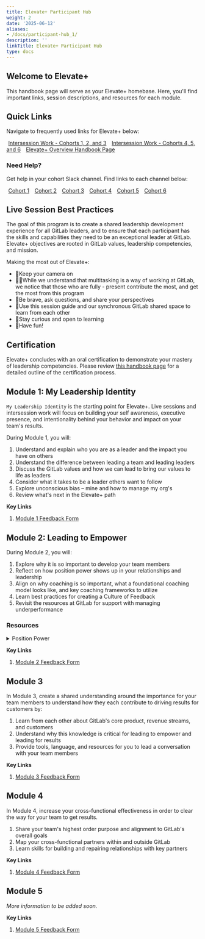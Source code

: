 ```yaml
---
title: Elevate+ Participant Hub
weight: 2
date: '2025-06-12'
aliases:
- /docs/participant-hub_1/
description: ''
linkTitle: Elevate+ Participant Hub
type: docs
---
```


## Welcome to Elevate+

This handbook page will serve as your Elevate+ homebase. Here, you'll find important links, session descriptions, and resources for each module.

## Quick Links

Navigate to frequently used links for Elevate+ below:

<div class="flex-row" markdown="0">
  <div>
    <a href= "https://gitlab.com/gitlab-people-elevate/elevate-plus-round-1/-/boards" class="btn btn-primary" style="width:200px;margin:5px;">Intersession Work - Cohorts 1, 2, and 3</a>
    <a href= "https://gitlab.com/gitlab-people-elevate/elevate-plus-round-2/-/boards" class="btn btn-primary" style="width:200px;margin:5px;">Intersession Work - Cohorts 4, 5, and 6</a>
    <a href= "https://handbook.gitlab.com/handbook/people-group/learning-and-development/elevate-programs/elevateplus/" class="btn btn-primary" style="width:200px;margin:5px;">Elevate+ Overview Handbook Page</a>
  </div>
</div>

### Need Help?

Get help in your cohort Slack channel. Find links to each channel below:

<div class="flex-row" markdown="0">
  <div>
    <a href= "https://app.slack.com/client/E03N1RJJX7C/C06D40B5CVD" class="btn btn-primary" style="width:200px;margin:5px;">Cohort 1</a>
    <a href= "https://app.slack.com/client/E03N1RJJX7C/C06D40CKNH5" class="btn btn-primary" style="width:200px;margin:5px;">Cohort 2</a>
    <a href= "https://app.slack.com/client/E03N1RJJX7C/C06DM0G418C" class="btn btn-primary" style="width:200px;margin:5px;">Cohort 3</a>
    <a href= "https://app.slack.com/client/E03N1RJJX7C/C06M2TPTWUX" class="btn btn-primary" style="width:200px;margin:5px;">Cohort 4</a>
    <a href= "https://app.slack.com/client/E03N1RJJX7C/C06MHBQ2XSP" class="btn btn-primary" style="width:200px;margin:5px;">Cohort 5</a>
    <a href= "https://app.slack.com/client/E03N1RJJX7C/C06MHBR0NH1" class="btn btn-primary" style="width:200px;margin:5px;">Cohort 6</a>
  </div>
</div>

## Live Session Best Practices

The goal of this program is to create a shared leadership development experience for all GitLab leaders,  and to ensure that each participant has the skills and capabilities they need to be an exceptional leader at GitLab. Elevate+ objectives are rooted in GitLab values, leadership competencies, and mission.

Making the most out of Elevate+:

- 📸Keep your camera on
- 🧑‍💻While we understand that multitasking is a way of working at GitLab, we notice that those who are fully - present contribute the most, and get the most from this program
- 🙋Be brave, ask questions, and share your perspectives
- 💬Use this session guide and our synchronous GitLab shared space to learn from each other
- 🤔Stay curious and open to learning
- 💃Have fun!

## Certification

Elevate+ concludes with an oral certification to demonstrate your mastery of leadership competencies. Please review [this handbook page](/handbook/people-group/learning-and-development/elevate-programs/elevateplus/#certification) for a detailed outline of the certification process.

## Module 1: My Leadership Identity

`My Leadership Identity` is the starting point for Elevate+. Live sessions and intersession work will focus on building your self awareness, executive presence, and intentionality behind your behavior and impact on your team's results.

During Module 1, you will:

1. Understand and explain who you are as a leader and the impact you have on others
1. Understand the difference between leading a team and leading leaders
1. Discuss the GitLab values and how we can lead to bring our values to life as leaders
1. Consider what it takes to be a leader others want to follow
1. Explore unconscious bias – mine and how to manage my org's
1. Review what's next in the Elevate+ path

**Key Links**

1. [Module 1 Feedback Form](https://docs.google.com/forms/d/e/1FAIpQLScug6g0ZA03-qTzVLYpJ6gjxg39WAl6x9bOaqg9A1yR8qzgnw/viewform?usp=sf_link)

## Module 2: Leading to Empower

During Module 2, you will:

1. Explore why it is so important to develop your team members
1. Reflect on how position power shows up in your relationships and leadership
1. Align on why coaching is so important, what a foundational coaching model looks like, and key coaching frameworks to utilize
1. Learn best practices for creating a Culture of Feedback
1. Revisit the resources at GitLab for support with managing underperformance

### Resources

<details>
<summary>Position Power</summary>

- [Short LinkedIn Article: Positional vs. Position Power](https://www.linkedin.com/pulse/positional-vs-personal-power-aditi-agrawal/)

</details>

**Key Links**

1. [Module 2 Feedback Form](https://docs.google.com/forms/d/e/1FAIpQLScCWql9i6Oi8js9zDnNawZKX-V1NOhQG3aSD8fFSew-29mn4g/viewform?usp=sf_link)

## Module 3

In Module 3, create a shared understanding around the importance for your team members to understand how they each contribute to driving results for customers by:

1. Learn from each other about GitLab's core product, revenue streams, and customers
1. Understand why this knowledge is critical for leading to empower and leading for results
1. Provide tools, language, and resources for you to lead a conversation with your team members

**Key Links**

1. [Module 3 Feedback Form](https://docs.google.com/forms/d/e/1FAIpQLSfmNnaI8C57ua1uRygJ7YlfbHKmmzaYqqD6mypZw5RlWe0cIQ/viewform?usp=sf_link)

## Module 4

In Module 4, increase your cross-functional effectiveness in order to clear the way for your team to get results.

1. Share your team's highest order purpose and alignment to GitLab's overall goals
1. Map your cross-functional partners within and outside GitLab
1. Learn skills for building and repairing relationships with key partners

**Key Links**

1. [Module 4 Feedback Form](https://docs.google.com/forms/d/e/1FAIpQLSfLt0tMR2PuH-VSWpqm2Z7jVOYAmPPFXWJblU80tD-bvwdVUw/viewform?usp=sf_link)

## Module 5

*More information to be added soon.*

**Key Links**

1. [Module 5 Feedback Form](https://docs.google.com/forms/d/e/1FAIpQLSdHJnLbjDSj-gsDdSwigOn3zIW_7BxpJ1Xgae9htEp6zE3_1w/viewform?usp=sf_link)
